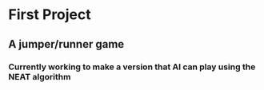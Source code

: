 # First Project
## A jumper/runner game
### Currently working to make a version that AI can play using the NEAT algorithm